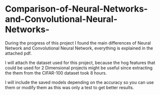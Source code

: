 # Comparison-of-Neural-Networks-and-Convolutional-Neural-Networks-
During the progress of this project I found the main differences of Neural Network and Convolutional Neural Network, everything is explained in the attached pdf.

I will attach the dataset used for this project, because the hog features that could be used for 2 Dimensional projects might be useful since extracting the them from the CIFAR-100 dataset took 8 hours.

I will include the saved models depending on the accuracy so you can use them or modify them as this was only a test to get better results.
